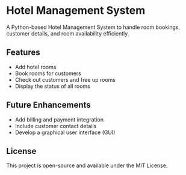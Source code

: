 # Hotel Management System

A Python-based Hotel Management System to handle room bookings, customer details, and room availability efficiently.

## Features

- Add hotel rooms
- Book rooms for customers
- Check out customers and free up rooms
- Display the status of all rooms

## Future Enhancements

- Add billing and payment integration
- Include customer contact details
- Develop a graphical user interface (GUI)

## License

This project is open-source and available under the MIT License.
